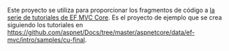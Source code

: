 Este proyecto se utiliza para proporcionar los fragmentos de código a [la serie de tutoriales de EF MVC Core](https://docs.microsoft.com/aspnet/core/data/ef-mvc/intro). Es el proyecto de ejemplo que se crea siguiendo los tutoriales en https://github.com/aspnet/Docs/tree/master/aspnetcore/data/ef-mvc/intro/samples/cu-final.
